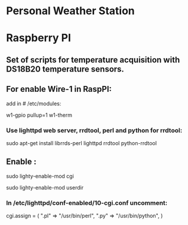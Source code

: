 # Personal Weather Station
# Raspberry PI
## Set of scripts for temperature acquisition with DS18B20 temperature sensors.
## For enable Wire-1 in RaspPI:
add in # /etc/modules:

w1-gpio pullup=1
w1-therm

### Use lighttpd web server, rrdtool, perl and python for rrdtool:

sudo apt-get install librrds-perl lighttpd rrdtool python-rrdtool

## Enable :

sudo lighty-enable-mod cgi

sudo lighty-enable-mod userdir

### In /etc/lighttpd/conf-enabled/10-cgi.conf uncomment:

cgi.assign      = (
        ".pl"  => "/usr/bin/perl",
        ".py"  => "/usr/bin/python",
)


